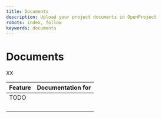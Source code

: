 ```yaml
---
title: Documents
description: Upload your project documents in OpenProject
robots: index, follow
keywords: documents
---
```


# Documents

XX

| Feature                                                      | Documentation for |
| ------------------------------------------------------------ | ----------------- |
| TODO |                   |
|                                                              |                   |
|                                                              |                   |
|                                                              |                   |
|                                                              |                   |

